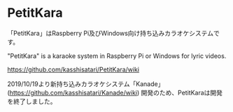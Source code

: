 PetitKara
====
「PetitKara」はRaspberry Pi及びWindows向け持ち込みカラオケシステムです。

"PetitKara" is  a karaoke system in Raspberry Pi or Windows for lyric videos.

https://github.com/kasshisatari/PetitKara/wiki

 2019/10/19より新持ち込みカラオケシステム「Kanade」(https://github.com/kasshisatari/Kanade/wiki) 開発のため、PetitKaraは開発を終了しました。
